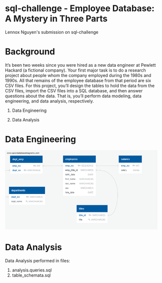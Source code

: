 # sql-challenge - Employee Database: A Mystery in Three Parts
Lennox Nguyen's submission on sql-challenge 

# Background
It’s been two weeks since you were hired as a new data engineer at Pewlett Hackard (a fictional company). Your first major task is to do a research project about people whom the company employed during the 1980s and 1990s. All that remains of the employee database from that period are six CSV files.
For this project, you’ll design the tables to hold the data from the CSV files, import the CSV files into a SQL database, and then answer questions about the data. That is, you’ll perform data modeling, data engineering, and data analysis, respectively.

1. Data Engineering

2. Data Analysis

# Data Engineering
![Fig1](EmployeeSQL/ERD_Sketch.png)

# Data Analysis
Data Analysis performed in files:

1. analysis.queries.sql
2. table_schemata.sql
